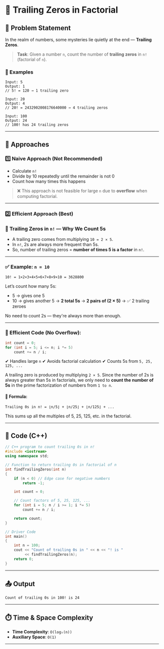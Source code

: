 # 🔢 Trailing Zeros in Factorial

## 🧩 Problem Statement

In the realm of numbers, some mysteries lie quietly at the end — **Trailing Zeros**.

> **Task**:
> Given a number `n`, count the number of **trailing zeros** in `n!` (factorial of `n`).

### 🧪 Examples

```
Input: 5
Output: 1
// 5! = 120 → 1 trailing zero

Input: 20
Output: 4
// 20! = 2432902008176640000 → 4 trailing zeros

Input: 100
Output: 24
// 100! has 24 trailing zeros
```

---

## 🧠 Approaches

### 1️⃣ Naive Approach (Not Recommended)

* Calculate `n!`
* Divide by 10 repeatedly until the remainder is not 0
* Count how many times this happens

> ❌ This approach is not feasible for large `n` due to **overflow** when computing factorial.

---

### 2️⃣ Efficient Approach (Best)

### 🧠 Trailing Zeros in `n!` — Why We Count 5s

* A trailing zero comes from multiplying `10 = 2 × 5`.
* In `n!`, 2s are always more frequent than 5s.
* So, number of trailing zeros = **number of times 5 is a factor** in `n!`.

---

### ✅ Example: `n = 10`

```
10! = 1×2×3×4×5×6×7×8×9×10 = 3628800
```

Let’s count how many 5s:

* 5 → gives one 5
* 10 → gives another 5
  → **2 total 5s**
  → **2 pairs of (2 × 5)** → ✅ 2 trailing zeroes

No need to count 2s — they're always more than enough.

---

### 🔁 Efficient Code (No Overflow):

```cpp
int count = 0;
for (int i = 5; i <= n; i *= 5)
    count += n / i;
```

✔ Handles large `n`
✔ Avoids factorial calculation
✔ Counts 5s from `5, 25, 125, ...`

A trailing zero is produced by multiplying `2 × 5`.
Since the number of 2s is always greater than 5s in factorials, we only need to **count the number of 5s** in the prime factorization of numbers from `1 to n`.

#### 🔣 Formula:

```
Trailing 0s in n! = ⌊n/5⌋ + ⌊n/25⌋ + ⌊n/125⌋ + ...
```

This sums up all the multiples of 5, 25, 125, etc. in the factorial.

---

## 🧾 Code (C++)

```cpp
// C++ program to count trailing 0s in n!
#include <iostream>
using namespace std;

// Function to return trailing 0s in factorial of n
int findTrailingZeros(int n)
{
    if (n < 0) // Edge case for negative numbers
        return -1;

    int count = 0;

    // Count factors of 5, 25, 125, ...
    for (int i = 5; n / i >= 1; i *= 5)
        count += n / i;

    return count;
}

// Driver Code
int main()
{
    int n = 100;
    cout << "Count of trailing 0s in " << n << "! is "
         << findTrailingZeros(n);
    return 0;
}
```

---

## 📤 Output

```
Count of trailing 0s in 100! is 24
```

---

## ⏱️ Time & Space Complexity

* **Time Complexity**: `O(log₅(n))`
* **Auxiliary Space**: `O(1)`

---
